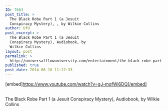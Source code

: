 ```yaml
---
ID: 7663
post_title: >
  The Black Robe Part 1 (a Jesuit
  Conspiracy Mystery), , by Wilkie Collins
author: UfU
post_excerpt: >
  The Black Robe Part 1 (a Jesuit
  Conspiracy Mystery), Audiobook, by
  Wilkie Collins
layout: post
permalink: >
  http://universalflowuniversity.com/entertainment/the-black-robe-part-1-a-jesuit-conspiracy-mystery-by-wilkie-collins/
published: true
post_date: 2014-06-18 11:12:33
---
```

[embed]https://www.youtube.com/watch?v=gJ-mofWi6DQ[/embed]</br></br>
<p>The Black Robe Part 1 (a Jesuit Conspiracy Mystery), Audiobook, by Wilkie Collins</p>